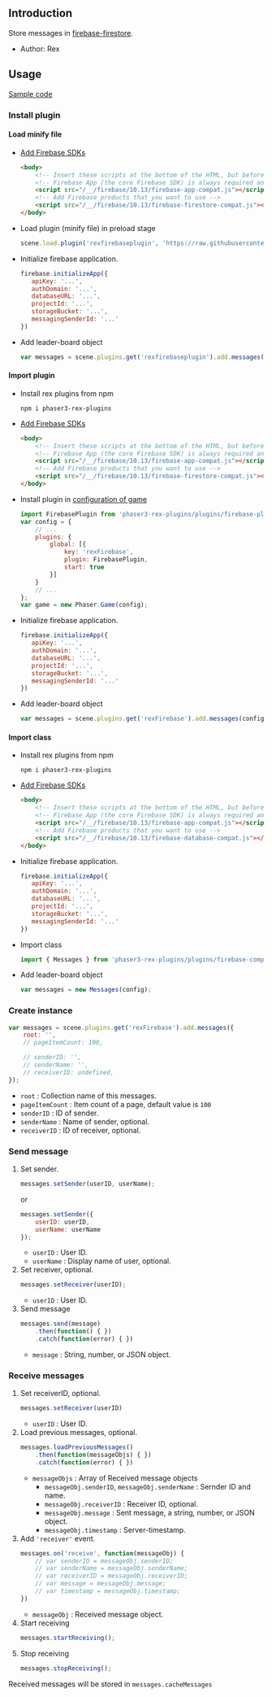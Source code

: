 ## Introduction

Store messages in [firebase-firestore](https://firebase.google.com/docs/firestore/).

- Author: Rex

## Usage

[Sample code](https://github.com/rexrainbow/phaser3-rex-notes/blob/master/examples/firebase-messages)

### Install plugin

#### Load minify file

- [Add Firebase SDKs](https://firebase.google.com/docs/web/setup)
    ```html
    <body>
        <!-- Insert these scripts at the bottom of the HTML, but before you use any Firebase services -->
        <!-- Firebase App (the core Firebase SDK) is always required and must be listed first -->
        <script src="/__/firebase/10.13/firebase-app-compat.js"></script>
        <!-- Add Firebase products that you want to use -->
        <script src="/__/firebase/10.13/firebase-firestore-compat.js"></script>
    </body>    
    ```
- Load plugin (minify file) in preload stage
    ```javascript
    scene.load.plugin('rexfirebaseplugin', 'https://raw.githubusercontent.com/rexrainbow/phaser3-rex-notes/master/dist/rexfirebaseplugin.min.js', true);
    ```
- Initialize firebase application.
    ```javascript
    firebase.initializeApp({
       apiKey: '...',
       authDomain: '...',
       databaseURL: '...',
       projectId: '...',
       storageBucket: '...',
       messagingSenderId: '...'
    })
    ```
- Add leader-board object
    ```javascript
    var messages = scene.plugins.get('rexfirebaseplugin').add.messages(config);
    ```

#### Import plugin

- Install rex plugins from npm
    ```
    npm i phaser3-rex-plugins
    ```
- [Add Firebase SDKs](https://firebase.google.com/docs/web/setup)
    ```html
    <body>
        <!-- Insert these scripts at the bottom of the HTML, but before you use any Firebase services -->
        <!-- Firebase App (the core Firebase SDK) is always required and must be listed first -->
        <script src="/__/firebase/10.13/firebase-app-compat.js"></script>
        <!-- Add Firebase products that you want to use -->
        <script src="/__/firebase/10.13/firebase-firestore-compat.js"></script>
    </body>    
    ```
- Install plugin in [configuration of game](game.md#configuration)
    ```javascript
    import FirebasePlugin from 'phaser3-rex-plugins/plugins/firebase-plugin.js';
    var config = {
        // ...
        plugins: {
            global: [{
                key: 'rexFirebase',
                plugin: FirebasePlugin,
                start: true
            }]
        }
        // ...
    };
    var game = new Phaser.Game(config);
    ```
- Initialize firebase application.
    ```javascript
    firebase.initializeApp({
       apiKey: '...',
       authDomain: '...',
       databaseURL: '...',
       projectId: '...',
       storageBucket: '...',
       messagingSenderId: '...'
    })
    ```
- Add leader-board object
    ```javascript
    var messages = scene.plugins.get('rexFirebase').add.messages(config);
    ```

#### Import class

- Install rex plugins from npm
    ```
    npm i phaser3-rex-plugins
    ```
- [Add Firebase SDKs](https://firebase.google.com/docs/web/setup)
    ```html
    <body>
        <!-- Insert these scripts at the bottom of the HTML, but before you use any Firebase services -->
        <!-- Firebase App (the core Firebase SDK) is always required and must be listed first -->
        <script src="/__/firebase/10.13/firebase-app-compat.js"></script>
        <!-- Add Firebase products that you want to use -->
        <script src="/__/firebase/10.13/firebase-database-compat.js"></script>
    </body>    
    ```
- Initialize firebase application.
    ```javascript
    firebase.initializeApp({
       apiKey: '...',
       authDomain: '...',
       databaseURL: '...',
       projectId: '...',
       storageBucket: '...',
       messagingSenderId: '...'
    })
    ```
- Import class
    ```javascript
    import { Messages } from 'phaser3-rex-plugins/plugins/firebase-components.js';
    ```
- Add leader-board object
    ```javascript
    var messages = new Messages(config);
    ```

### Create instance

```javascript
var messages = scene.plugins.get('rexFirebase').add.messages({
    root: '',
    // pageItemCount: 100,

    // senderID: '',
    // senderName: '',
    // receiverID: undefined,
});
```

- `root` : Collection name of this messages.
- `pageItemCount` : Item count of a page, default value is `100`
- `senderID` : ID of sender.
- `senderName` : Name of sender, optional.
- `receiverID` : ID of receiver, optional.

### Send message

1. Set sender.
    ```javascript
    messages.setSender(userID, userName);
    ```
    or
    ```javascript
    messages.setSender({
        userID: userID,
        userName: userName
    });
    ```
    - `userID` : User ID.
    - `userName` : Display name of user, optional.
1. Set receiver, optional.
    ```javascript
    messages.setReceiver(userID);
    ```
    - `userID` : User ID.
1. Send message
    ```javascript
    messages.send(message)    
        .then(function() { })
        .catch(function(error) { })
    ```
    - `message` : String, number, or JSON object.

### Receive messages

1. Set receiverID, optional.
    ```javascript
    messages.setReceiver(userID)
    ```
    - `userID` : User ID.
1. Load previous messages, optional.
    ```javascript
    messages.loadPreviousMessages()
        .then(function(messageObjs) { })
        .catch(function(error) { })    
    ```
    - `messageObjs` : Array of Received message objects
        - `messageObj.senderID`, `messageObj.senderName` : Sernder ID and name.
        - `messageObj.receiverID` : Receiver ID, optional.
        - `messageObj.message` : Sent message, a string, number, or JSON object.
        - `messageObj.timestamp` : Server-timestamp.
1. Add `'receiver'` event.
    ```javascript
    messages.on('receive', function(messageObj) {
        // var senderID = messageObj.senderID;
        // var senderName = messageObj.senderName;
        // var receiverID = messageObj.receiverID;
        // var message = messageObj.message;
        // var timestamp = messageObj.timestamp;
    })
    ```
    - `messageObj` : Received message object.
1. Start receiving
    ```javascript
    messages.startReceiving();
    ```
1. Stop receiving
    ```javascript
    messages.stopReceiving();
    ```

Received messages will be stored in `messages.cacheMessages`
